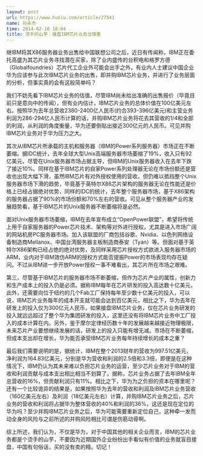 ```yaml
---
layout: post
url: https://www.huxiu.com/article/27541
name: 孙永杰
time: 2014-02-10 18:04
title: 烫手的山芋：接盘IBM芯片业务当慎重
---
```

继IBM将其X86服务器业务出售给中国联想公司之后，近日有传闻称，IBM正在委托高盛为其芯片业务寻找潜在买家，除了业内盛传的台积电和格罗方德（Globalfoundries）芯片代工企业外可能会出手之外，有业内人士建议中国企业华为应该参与此次IBM芯片业务的出售，即并购IBM芯片业务，并进行了业务层面的分析，但事实真的会有这般简单吗？

我们不妨先看下IBM芯片业务的估值，尽管IBM尚未给出准确的出售报价（毕竟目前只是意向中的传闻），但有业内估计，IBM芯片业务的总体价值在100亿美元左右。按照华为去年总营收2380-2400亿人民币(约合393-396亿美元)和主营业务利润为286-294亿人民币计算的话，并购IBM芯片业务将花去其营收的1/4和全部的利润，从利润的角度衡量，华为还要倒贴出接近300亿元的人民币。可见并购IBM芯片业务对于华为压力之大。

其次从IBM芯片所承载的主机和服务器（IBM的Power系列服务器）市场正在不断萎缩。据IDC统计，去年全球大型Unix高端服务器市场萎缩了19%，收入只有92亿美元，尽管在Unix服务器市场占据主导，但IBM的Unix服务器收入在去年下跌了接近10%。同样在基于IBM芯片的自家Power系列处理器无论在市场份额还是营收也出现大幅下滑，虽然IBM芯片有对外授权使用的营收，但仍难以抵挡整个Unix服务器市场下滑的趋势，毕竟基于英特尔X86芯片架构的服务器无论在性能还是价格上已经占据绝对优势，同样的IDC的统计，去年整个服务器市场，基于X86架构的服务器占据了90%的市场份额和70%左右的营收。可见从整个服务器产业的发展趋势看，基于IBM芯片的Unix服务器不断萎缩将是必然。

面对Unix服务器市场萎缩，IBM在去年宣布成立“OpenPower联盟”，希望将传统上用于自家服务器的Power芯片技术、架构等对外进行授权，尤其是进入市场广阔的网站机房PC服务器市场。加入该联盟的厂商包括谷歌、Nvidia、以色列网络设备制造商Mellanox、中国台湾服务器主板制造商泰安（Tyan）等。但面对基于英特尔X86架构已经占绝的绝对优势，及同样采用芯片授权方式欲进入服务器市场的ARM，业内对于IBM效仿ARM的授权方式能否提振Power的市场表现均存在疑问。不过从IBM进一步开放Power授权一事不难看出，其芯片所在市场之艰难。

第三，尽管基于IBM芯片的服务器市场不断萎缩，但作为芯片产业的属性，创新力和生产成本上的投入仍是必须。据称IBM每年在芯片研发的投入高达数十亿美元，此外，还需要向位于纽约的几个Fab工厂保持每年至少数十亿美元的投入，可以说，IBM芯片业务每年的成本开支就可能会达到百亿美元，相比之下，华为去年在研发上的投入仅为300亿元人民币，如果接盘IBM芯片业务，仅在芯片业务研发的投入就远远超过了整个华为集团研发的投入，这里还没有将IBM芯片业务中工厂投入的成本计算在内。另外，鉴于摩尔定律经历数十年的发展越来越接近物理极限，未来芯片产业要想继续发展的话，研发上的投入只能有增无减。市场在不断萎缩，但成本支出却在增长，华为能否承受IBM芯片业务每年持续增长的成本之重？

最后我们需要说明的是，据统计，IBM在整个2013财年的营收为997.51亿美元，净利润为164.83亿美元，分别是华为营收和利润的2.5倍和3.3倍，即便是在这种情况下，IBM仍认为其未来难以负担芯片业务的运营，至少芯片业务对于IBM的营收和利润贡献与成本支出相比相当不划算了。据称，芯片业务占据了去年IBM全年总营收的16%，但贡献利润只有11%。相比之下，华为为之负担的资本在哪里呢？还有一个比较诡异的结果是，如果按照华为去年的营收和利润及IBM芯片业务营收（160亿美元左右）及利润（18亿美元左右）计算，并购IBM芯片业务之后，芯片业务的营收和利润将占据华为整体营收的40%和利润的36%，这还是现在定位的华为吗？至少并购IBM芯片业务之后，华为可能需要重新定位自己，这种牵一发而动全身的风险与之前所述的并购风险相比可谓是伤筋动骨啊。

综上所述，我们认为，不仅是华为，对于中国其他的相关企业而言，IBM的芯片业务都是个烫手的山芋，不要因为近期国外企业纷纷出手看似有价值的业务就盲目接盘，中国有句俗话，买的没有卖的精。切记！

